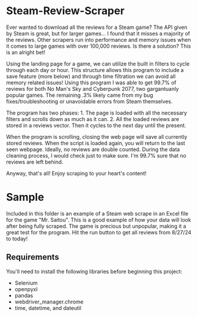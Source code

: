 # Steam-Review-Scraper
Ever wanted to download all the reviews for a Steam game? The API given by Steam is great, but for larger games... I found that it misses a majority of the reviews. Other scrapers run into performance and memory issues when it comes to large games with over 100,000 reviews. Is there a solution? This is an alright bet!

Using the landing page for a game, we can utilize the built in filters to cycle through each day or hour. This structure allows this program to include a save feature (more below) and through time filtration we can avoid all memory related issues! Using this program I was able to get 99.7% of reviews for both No Man's Sky and Cyberpunk 2077, two gargantuanly popular games. The remaining .3% likely came from my bug fixes/troubleshooting or unavoidable errors from Steam themselves.

The program has two phases:
    1. The page is loaded with all the necessary filters and scrolls down as much as it can.
    2. All the loaded reviews are stored in a reviews vector. Then it cycles to the next day until the present.

When the program is scrolling, closing the web page will save all currently stored reviews. When the script is loaded again, you will return to the last seen webpage. Ideally, no reviews are double counted. During the data cleaning process, I would check just to make sure. I'm 99.7% sure that no reviews are left behind.

Anyway, that's all! Enjoy scraping to your heart's content!
 
# Sample
Included in this folder is an example of a Steam web scrape in an Excel file for the game "Mr. Saitou". This is a good example of how your data will look after being fully scraped.
The game is precious but unpopular, making it a great test for the program. Hit the run button to get all reviews from 8/27/24 to today!

## Requirements
You'll need to install the following libraries before beginning this project:
- Selenium
- openpyxl
- pandas
- webdriver_manager.chrome
- time, datetime, and dateutil

